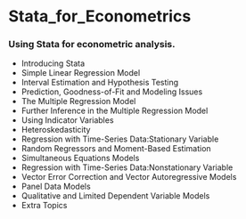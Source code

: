 # Stata_for_Econometrics

### Using Stata for econometric analysis.


- Introducing Stata
- Simple Linear Regression Model 
- Interval Estimation and Hypothesis Testing 
- Prediction, Goodness-of-Fit and Modeling Issues 
- The Multiple Regression Model 
- Further Inference in the Multiple Regression Model 
- Using Indicator Variables 
- Heteroskedasticity 
- Regression with Time-Series Data:Stationary Variable 
- Random Regressors and Moment-Based Estimation
- Simultaneous Equations Models
- Regression with Time-Series Data:Nonstationary Variable 
- Vector Error Correction and Vector Autoregressive Models
- Panel Data Models 
- Qualitative and Limited Dependent Variable Models
- Extra Topics
